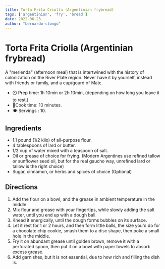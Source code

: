 ```yaml
---
title: Torta Frita Criolla (Argentinian frybread)
tags: ['argentinian', 'fry', 'bread']
date: 2022-06-23
author: "bernardo-slongo"
---
```


# Torta Frita Criolla (Argentinian frybread)

A "merienda" (afternoon meal) that is intertwined with the history of colonization on the River Plate region. Never have it by yourself, instead with friends or family, and a cup/gourd of Mate. 

- ⏲️ Prep time: 1h 10min or 2h 10min, (depending on how long you leave it to rest.)
- 🍳Cook time: 10 minutes.
- 🍽️ Servings : 10.

## Ingredients

- 1.1 pound (1/2 kilo) of all-purpose flour.
- 4 tablespoons of lard or butter.
- 1/2 cup of water mixed with a teaspoon of salt.
- Oil or grease of choice for frying. (Modern Argentines use refined tallow or sunflower seed oil, but for the real gaucho way, unrefined lard or tallow is the right choice) 
- Sugar, cinnamon, or herbs and spices of choice (Optional)

## Directions

1. Add the flour on a bowl, and the grease in ambient temperature in the middle.
2. Mix flour and grease with your fingertips, while slowly adding the salt water, until you end up with a dough ball.
3. Knead it energically, until the dough forms bubbles on its surface.
4. Let it rest for 1 or 2 hours, and then form little balls, the size you'd do for a chocolate chip cookie, smash them to a disc shape, then poke a small hole in the middle. 
5. Fry it on abundant grease until golden brown, remove it with a perforated spoon, then put it on a bowl with paper towels to absorb excess grease.
6. Add garnishes, but it is not essential, due to how rich and filling the dish is. 
